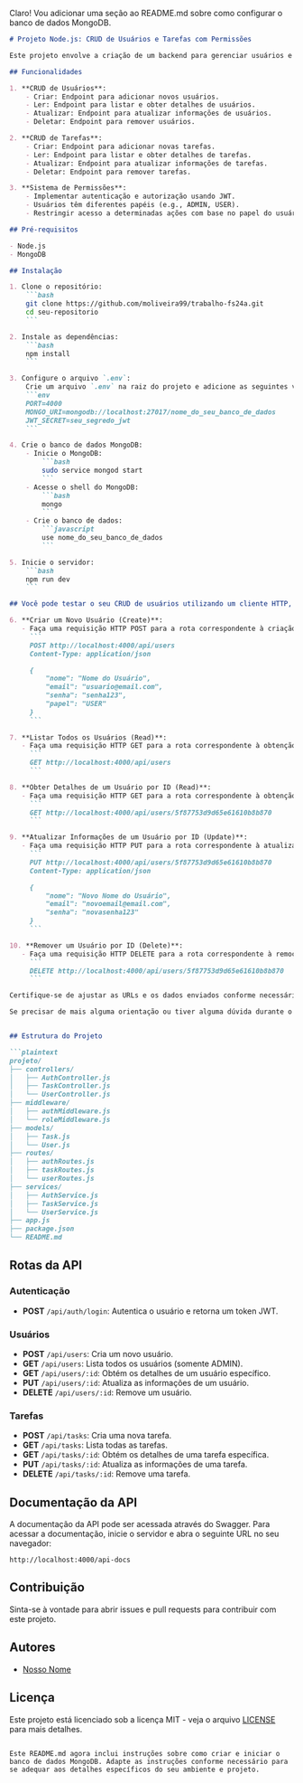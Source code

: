 Claro! Vou adicionar uma seção ao README.md sobre como configurar o banco de dados MongoDB.

```markdown
# Projeto Node.js: CRUD de Usuários e Tarefas com Permissões

Este projeto envolve a criação de um backend para gerenciar usuários e tarefas com operações CRUD e um sistema de permissões utilizando JWT para autenticação e autorização.

## Funcionalidades

1. **CRUD de Usuários**:
    - Criar: Endpoint para adicionar novos usuários.
    - Ler: Endpoint para listar e obter detalhes de usuários.
    - Atualizar: Endpoint para atualizar informações de usuários.
    - Deletar: Endpoint para remover usuários.

2. **CRUD de Tarefas**:
    - Criar: Endpoint para adicionar novas tarefas.
    - Ler: Endpoint para listar e obter detalhes de tarefas.
    - Atualizar: Endpoint para atualizar informações de tarefas.
    - Deletar: Endpoint para remover tarefas.

3. **Sistema de Permissões**:
    - Implementar autenticação e autorização usando JWT.
    - Usuários têm diferentes papéis (e.g., ADMIN, USER).
    - Restringir acesso a determinadas ações com base no papel do usuário.

## Pré-requisitos

- Node.js
- MongoDB

## Instalação

1. Clone o repositório:
    ```bash
    git clone https://github.com/moliveira99/trabalho-fs24a.git
    cd seu-repositorio
    ```

2. Instale as dependências:
    ```bash
    npm install
    ```

3. Configure o arquivo `.env`:
    Crie um arquivo `.env` na raiz do projeto e adicione as seguintes variáveis de ambiente:
    ```env
    PORT=4000
    MONGO_URI=mongodb://localhost:27017/nome_do_seu_banco_de_dados
    JWT_SECRET=seu_segredo_jwt
    ```

4. Crie o banco de dados MongoDB:
    - Inicie o MongoDB:
        ```bash
        sudo service mongod start
        ```
    - Acesse o shell do MongoDB:
        ```bash
        mongo
        ```
    - Crie o banco de dados:
        ```javascript
        use nome_do_seu_banco_de_dados
        ```

5. Inicie o servidor:
    ```bash
    npm run dev
    ```

## Você pode testar o seu CRUD de usuários utilizando um cliente HTTP, como o Postman ou o Insomnia. Vou explicar como você pode realizar cada operação CRUD:

6. **Criar um Novo Usuário (Create)**:
   - Faça uma requisição HTTP POST para a rota correspondente à criação de usuários (`/api/users`), enviando os dados do usuário no corpo da requisição no formato JSON. Por exemplo:
     ```
     POST http://localhost:4000/api/users
     Content-Type: application/json

     {
         "nome": "Nome do Usuário",
         "email": "usuario@email.com",
         "senha": "senha123",
         "papel": "USER"
     }
     ```
   
7. **Listar Todos os Usuários (Read)**:
   - Faça uma requisição HTTP GET para a rota correspondente à obtenção de todos os usuários (`/api/users`). Por exemplo:
     ```
     GET http://localhost:4000/api/users
     ```

8. **Obter Detalhes de um Usuário por ID (Read)**:
   - Faça uma requisição HTTP GET para a rota correspondente à obtenção de detalhes de um usuário específico (`/api/users/:id`), substituindo `:id` pelo ID do usuário desejado. Por exemplo:
     ```
     GET http://localhost:4000/api/users/5f87753d9d65e61610b8b870
     ```

9. **Atualizar Informações de um Usuário por ID (Update)**:
   - Faça uma requisição HTTP PUT para a rota correspondente à atualização de um usuário específico (`/api/users/:id`), substituindo `:id` pelo ID do usuário que deseja atualizar, e enviando os dados atualizados no corpo da requisição no formato JSON. Por exemplo:
     ```
     PUT http://localhost:4000/api/users/5f87753d9d65e61610b8b870
     Content-Type: application/json

     {
         "nome": "Novo Nome do Usuário",
         "email": "novoemail@email.com",
         "senha": "novasenha123"
     }
     ```

10. **Remover um Usuário por ID (Delete)**:
   - Faça uma requisição HTTP DELETE para a rota correspondente à remoção de um usuário específico (`/api/users/:id`), substituindo `:id` pelo ID do usuário que deseja remover. Por exemplo:
     ```
     DELETE http://localhost:4000/api/users/5f87753d9d65e61610b8b870
     ```

Certifique-se de ajustar as URLs e os dados enviados conforme necessário para corresponder à configuração específica da sua aplicação. E lembre-se de verificar os retornos das requisições para garantir que as operações CRUD estejam funcionando conforme esperado.

Se precisar de mais alguma orientação ou tiver alguma dúvida durante o processo de teste, estou aqui para ajudar!


## Estrutura do Projeto

```plaintext
projeto/
├── controllers/
│   ├── AuthController.js
│   ├── TaskController.js
│   └── UserController.js
├── middleware/
│   ├── authMiddleware.js
│   └── roleMiddleware.js
├── models/
│   ├── Task.js
│   └── User.js
├── routes/
│   ├── authRoutes.js
│   ├── taskRoutes.js
│   └── userRoutes.js
├── services/
│   ├── AuthService.js
│   ├── TaskService.js
│   └── UserService.js
├── app.js
├── package.json
└── README.md
```

## Rotas da API

### Autenticação

- **POST** `/api/auth/login`: Autentica o usuário e retorna um token JWT.

### Usuários

- **POST** `/api/users`: Cria um novo usuário.
- **GET** `/api/users`: Lista todos os usuários (somente ADMIN).
- **GET** `/api/users/:id`: Obtém os detalhes de um usuário específico.
- **PUT** `/api/users/:id`: Atualiza as informações de um usuário.
- **DELETE** `/api/users/:id`: Remove um usuário.

### Tarefas

- **POST** `/api/tasks`: Cria uma nova tarefa.
- **GET** `/api/tasks`: Lista todas as tarefas.
- **GET** `/api/tasks/:id`: Obtém os detalhes de uma tarefa específica.
- **PUT** `/api/tasks/:id`: Atualiza as informações de uma tarefa.
- **DELETE** `/api/tasks/:id`: Remove uma tarefa.

## Documentação da API

A documentação da API pode ser acessada através do Swagger. Para acessar a documentação, inicie o servidor e abra o seguinte URL no seu navegador:

```
http://localhost:4000/api-docs
```

## Contribuição

Sinta-se à vontade para abrir issues e pull requests para contribuir com este projeto.

## Autores

- [Nosso Nome](https://github.com/seu-usuario)

## Licença

Este projeto está licenciado sob a licença MIT - veja o arquivo [LICENSE](LICENSE) para mais detalhes.
```

Este README.md agora inclui instruções sobre como criar e iniciar o banco de dados MongoDB. Adapte as instruções conforme necessário para se adequar aos detalhes específicos do seu ambiente e projeto.